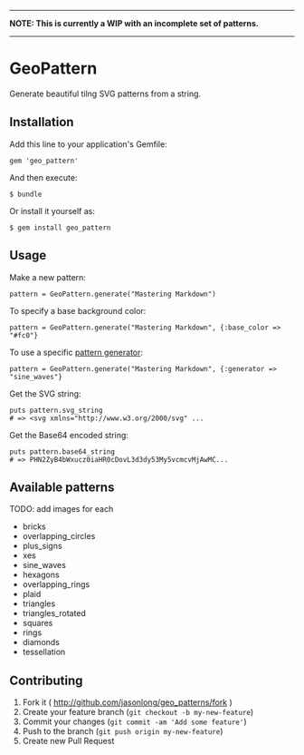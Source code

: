 ----

**NOTE: This is currently a WIP with an incomplete set of patterns.**

----

# GeoPattern

Generate beautiful tilng SVG patterns from a string.

## Installation

Add this line to your application's Gemfile:

    gem 'geo_pattern'

And then execute:

    $ bundle

Or install it yourself as:

    $ gem install geo_pattern

## Usage

Make a new pattern:

    pattern = GeoPattern.generate("Mastering Markdown")

To specify a base background color:

    pattern = GeoPattern.generate("Mastering Markdown", {:base_color => "#fc0"}

To use a specific [pattern generator](#available-patterns):

    pattern = GeoPattern.generate("Mastering Markdown", {:generator => "sine_waves"}

Get the SVG string:

    puts pattern.svg_string
    # => <svg xmlns="http://www.w3.org/2000/svg" ...

Get the Base64 encoded string:

    puts pattern.base64_string
    # => PHN2ZyB4bWxucz0iaHR0cDovL3d3dy53My5vcmcvMjAwMC...


## Available patterns

TODO: add images for each

* bricks
* overlapping_circles
* plus_signs
* xes
* sine_waves
* hexagons
* overlapping_rings
* plaid
* triangles
* triangles_rotated
* squares
* rings
* diamonds
* tessellation


## Contributing

1. Fork it ( http://github.com/jasonlong/geo_patterns/fork )
2. Create your feature branch (`git checkout -b my-new-feature`)
3. Commit your changes (`git commit -am 'Add some feature'`)
4. Push to the branch (`git push origin my-new-feature`)
5. Create new Pull Request
